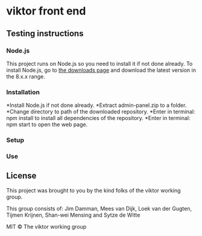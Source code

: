 # viktor front end


## Testing instructions
### Node.js
This project runs on Node.js so you need to install it if not done already.
To install Node.js, go to [the downloads page](https://nodejs.org/en/download/) and download the latest version in the 8.x.x range.

### Installation

*Install Node.js if not done already.
*Extract admin-panel.zip to a folder.
*Change directory to path of the downloaded repository.
*Enter in terminal: npm install to install all dependencies of the repository.
*Enter in terminal: npm start to open the web page.

### Setup


### Use


## License
This project was brought to you by the kind folks of the viktor working group.

This group consists of: Jim Damman, Mees van Dijk, Loek van der Gugten, Tijmen Krijnen, Shan-wei Mensing and Sytze de Witte

MIT © The viktor working group
